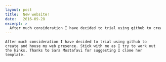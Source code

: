 ```yaml
---
layout: post
title:  New website!
date:   2016-09-28
excerpt: >
  After much consideration I have decided to trial using github to create and house my web presence. Stick with me as I try to work out the kinks. Thanks to Sara Mostafavi for suggesting I clone her template.
---
```


    After much consideration I have decided to trial using github to create and house my web presence. Stick with me as I try to work out the kinks. Thanks to Sara Mostafavi for suggesting I clone her template.

[front matter]: https://jekyllrb.com/docs/frontmatter/
